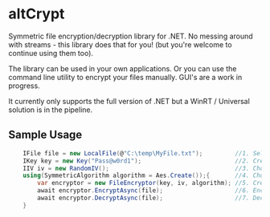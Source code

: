 # altCrypt
Symmetric file encryption/decryption library for .NET. No messing around with streams - this library does that for you! (but you're welcome to continue using them too).

The library can be used in your own applications.
Or you can use the command line utility to encrypt your files manually.
GUI's are a work in progress.

It currently only supports the full version of .NET but a WinRT / Universal solution is in the pipeline.

## Sample Usage
```c#
    IFile file = new LocalFile(@"C:\temp\MyFile.txt");         //1. Select a file to be encrypted
    IKey key = new Key("Pass@w0rd1");                          //2. Create a key
    IIV iv = new RandomIV();                                   //3. Choose how you want an IV / nonce to be generated per file
    using(SymmetricAlgorithm algorithm = Aes.Create());{       //4. Choose the algorithm you would like to use
        var encryptor = new FileEncryptor(key, iv, algorithm); //5. Create the encryptor
        await encryptor.EncryptAsync(file);                    //6. Encrypt the file
        await encryptor.DecryptAsync(file);                    //7. Decrypt the file
    }
```
